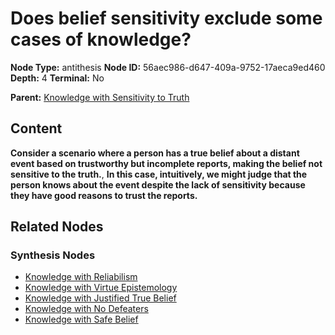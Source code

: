 # Does belief sensitivity exclude some cases of knowledge?

**Node Type:** antithesis
**Node ID:** 56aec986-d647-409a-9752-17aeca9ed460
**Depth:** 4
**Terminal:** No

**Parent:** [Knowledge with Sensitivity to Truth](knowledge-with-sensitivity-to-truth-synthesis-9311def5-6f1d-4b89-833f-0bc58d8d57eb.md)

## Content

**Consider a scenario where a person has a true belief about a distant event based on trustworthy but incomplete reports, making the belief not sensitive to the truth.**, **In this case, intuitively, we might judge that the person knows about the event despite the lack of sensitivity because they have good reasons to trust the reports.**

## Related Nodes

### Synthesis Nodes

- [Knowledge with Reliabilism](knowledge-with-reliabilism-synthesis-f6f4f88a-58fd-41c2-b10f-e0b6cd4b7c01.md)
- [Knowledge with Virtue Epistemology](knowledge-with-virtue-epistemology-synthesis-e29e43a4-2f12-4369-ad11-a025c1c4d81a.md)
- [Knowledge with Justified True Belief](knowledge-with-justified-true-belief-synthesis-cb8b6933-93e6-4b42-be76-8e20da5d4e39.md)
- [Knowledge with No Defeaters](knowledge-with-no-defeaters-synthesis-02611fb9-0960-48ad-89ac-be05832f9c2b.md)
- [Knowledge with Safe Belief](knowledge-with-safe-belief-synthesis-168899f6-b624-4d9a-aa19-0b7bc69cd5fb.md)
